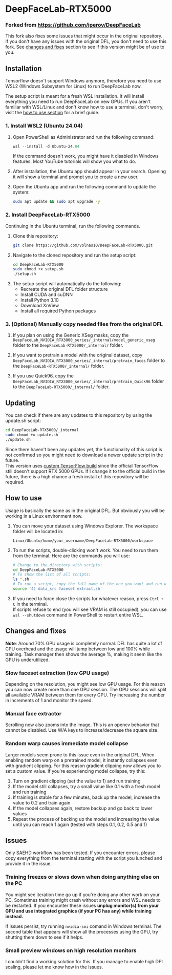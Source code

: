 # DeepFaceLab-RTX5000
### Forked from https://github.com/iperov/DeepFaceLab
This fork also fixes some issues that might occur in the original repository.  
If you don't have any issues with the original DFL, you don't need to use this fork. See [changes and fixes](#new-features-and-fixes) section to see if this version might be of use to you.

## Installation
Tensorflow doesn't support Windows anymore, therefore you need to use WSL2 (Windows Subsystem for Linux) to run DeepFaceLab now.

The setup script is meant for a fresh WSL installation. It will install everything you need to run DeepFaceLab on new GPUs.
If you aren't familiar with WSL/Linux and don't know how to use a terminal, don't worry, visit the [how to use section](#how-to-use) for a brief guide.

### 1. Install WSL2 (Ubuntu 24.04)
1. Open PowerShell as Administrator and run the following command:
   ```powershell
   wsl --install -d Ubuntu-24.04
   ```
   If the command doesn't work, you might have it disabled in Windows features. Most YouTube tutorials will show you what to do.  
2. After installation, the Ubuntu app should appear in your search. Opening it will show a terminal and prompt you to create a new user.  

3. Open the Ubuntu app and run the following command to update the system:
   ```bash
   sudo apt update && sudo apt upgrade -y
   ```
### 2. Install DeepFaceLab-RTX5000
Continuing in the Ubuntu terminal, run the following commands.
1. Clone this repository:
   ```bash
   git clone https://github.com/volnas10/DeepFaceLab-RTX5000.git
    ```
2. Navigate to the cloned repository and run the setup script:
   ```bash
   cd DeepFaceLab-RTX5000
   sudo chmod +x setup.sh
   ./setup.sh
   ```
3. The setup script will automatically do the following:
    - Recreate the original DFL folder structure
    - Install CUDA and cuDNN
    - Install Python 3.10
    - Download XnView
    - Install all required Python packages
   
### 3. (Optional) Manually copy needed files from the original DFL
1. If you plan on using the Generic XSeg masks, copy the
`DeepFaceLab_NVIDIA_RTX3000_series/_internal/model_generic_xseg` folder to the
`DeepFaceLab-RTX5000/_internal/` folder.

2. If you want to pretrain a model with the original dataset, copy
`DeepFaceLab_NVIDIA_RTX3000_series/_internal/pretrain_faces` folder to the
`DeepFaceLab-RTX5000/_internal/` folder.

3. If you use Quick96, copy the
`DeepFaceLab_NVIDIA_RTX3000_series/_internal/pretrain_Quick96` folder to the
`DeepFaceLab-RTX5000/_internal/` folder.

## Updating
You can check if there are any updates to this repository by using the update.sh script:
```bash
cd DeepFaceLab-RTX5000/_internal
sudo chmod +x update.sh
./update.sh
```
Since there haven't been any updates yet, the functionality of this script is not confirmed so you might need to download a newer update script in the future.  
This version uses [custom TensorFlow build](https://github.com/weyn9q/rtx5070tensorflow) since the official TensorFlow still doesn't support RTX 5000 GPUs. If I change it to the official build in the future, there is a high chance a fresh install of this repository will be required.


## How to use
Usage is basically the same as in the original DFL. But obviously you will be working in a Linux environment now.
1. You can move your dataset using Windows Explorer. The workspace folder will be located in:
    ```
    Linux/Ubuntu/home/your_username/DeepFaceLab-RTX5000/workspace
    ```
2. To run the scripts, double-clicking won't work. You need to run them from the terminal. Here are the commands you will use:
   ```bash
   # Change to the directory with scripts:
   cd DeepFaceLab-RTX5000
   # To show the list of all scripts:
   ls *.sh
   # To run a script, copy the full name of the one you want and run using 'source' like this:
   source '4) data_src faceset extract.sh'
   ```
4. If you need to force close the scripts for whatever reason, press `Ctrl + C` in the terminal.  
   If scripts refuse to end (you will see VRAM is still occupied), you can use `wsl --shutdown` command in PowerShell to restart entire WSL.

## Changes and fixes

**Note**: Around 70% GPU usage is completely normal. DFL has quite a lot of CPU overhead and the usage will jump between low and 100% while training.
Task manager then shows the average %, making it seem like the GPU is underutilized.

### Slow faceset extraction (low GPU usage)
Depending on the resolution, you might see low GPU usage. For this reason you can now create more than one GPU session.
The GPU sessions will split all available VRAM between them for every GPU. Try increasing the number in increments of 1 and monitor the speed.

### Manual face extractor
Scrolling now also zooms into the image. This is an opencv behavior that cannot be disabled. Use W/A keys to increase/decrease the square size.

### Random warp causes immediate model collapse
Larger models seem prone to this issue even in the original DFL.
When enabling random warp on a pretrained model, it instantly collapses even with gradient clipping.
For this reason gradient clipping now allows you to set a custom value. If you're experiencing model collapse, try this:
1. Turn on gradient clipping (set the value to 1) and run training
2. If the model still collapses, try a small value like 0.1 with a fresh model and run training
3. If training is stable for a few minutes, back up the model, increase the value to 0.2 and train again
4. If the model collapses again, restore backup and go back to lower values
5. Repeat the process of backing up the model and increasing the value until you can reach 1 again (tested with steps 0.1, 0.2, 0.5 and 1)

## Issues
Only SAEHD workflow has been tested. If you encounter errors, please copy everything from the terminal starting with the script you lunched and provide it in the issue.

### Training freezes or slows down when doing anything else on the PC
You might see iteration time go up if you're doing any other work on your PC.
Sometimes training might crash without any errors and WSL needs to be restarted.
If you encounter these issues **unplug monitor(s) from your GPU and use integrated graphics (if your PC has any) while training instead.**

If issues persist, try running ```nvidia-smi``` comand in Windows terminal.
The second table that appears will show all the processes using the GPU, try shutting them down to see if it helps.

### Small preview windows on high resolution monitors
I couldn't find a working solution for this. If you manage to enable high DPI scaling, please let me know how in the issues.
